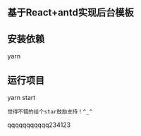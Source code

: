 <!--
 * @Description: 
 * @Version: 
 * @Autor: MrSong
 * @Date: 2021-01-22 09:55:48
 * @LastEditors: MrSong
 * @LastEditTime: 2021-01-26 17:34:06
-->
## 基于React+antd实现后台模板

## 安装依赖

yarn

## 运行项目

yarn start

`觉得不错的给个star鼓励支持！^_^`

qqqqqqqqqqq234123